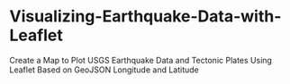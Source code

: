 # Visualizing-Earthquake-Data-with-Leaflet
Create a Map to Plot USGS Earthquake Data and Tectonic Plates Using Leaflet Based on GeoJSON Longitude and Latitude
